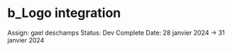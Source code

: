 # b_Logo integration

Assign: gael deschamps
Status: Dev Complete
Date: 28 janvier 2024 → 31 janvier 2024